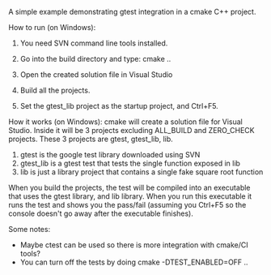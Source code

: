 A simple example demonstrating gtest integration in a cmake C++ project.

How to run (on Windows):
1. You need SVN command line tools installed.

2. Go into the build directory and type: cmake ..
3. Open the created solution file in Visual Studio
4. Build all the projects.
5. Set the gtest_lib project as the startup project, and Ctrl+F5.

How it works (on Windows):
cmake will create a solution file for Visual Studio. Inside it will be 3 projects excluding ALL_BUILD and ZERO_CHECK projects. These 3 projects are gtest, gtest_lib, lib. 
1. gtest is the google test library downloaded using SVN
2. gtest_lib is a gtest test that tests the single function exposed in lib
3. lib is just a library project that contains a single fake square root function

When you build the projects, the test will be compiled into an executable that uses the gtest library, and lib library. When you run this executable it runs the test and shows you the pass/fail (assuming you Ctrl+F5 so the console doesn't go away after the executable finishes).

Some notes:
* Maybe ctest can be used so there is more integration with cmake/CI tools?
* You can turn off the tests by doing cmake -DTEST_ENABLED=OFF ..
